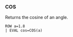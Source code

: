 <!--
This is generated by ESQL's AbstractFunctionTestCase. Do no edit it. See ../README.md for how to regenerate it.
-->

### COS
Returns the cosine of an angle.

```
ROW a=1.8 
| EVAL cos=COS(a)
```
